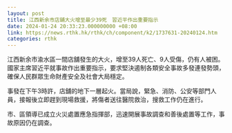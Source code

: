 ```yaml
---
layout: post
title: 江西新余市店舖大火增至最少39死　習近平作出重要指示
date: 2024-01-24 20:33:23.000000000 +08:00
link: https://news.rthk.hk/rthk/ch/component/k2/1737631-20240124.htm
categories: rthk
---
```


江西新余市渝水區一間店舖發生的大火，增至39人死亡、9人受傷，仍有人被困。國家主席習近平就事故作出重要指示，要求堅決遏制各類安全事故多發連發勢頭，確保人民群眾生命財產安全及社會大局穩定。

事發在下午3時許，店舖的地下一層起火。當局說，緊急、消防、公安等部門人員，接報後立即趕到現場救援，將傷者送往醫院救治，搜救工作仍在進行。

市、區領導已成立火災處置應急指揮部，迅速開展事故調查和善後處置等工作，事故原因仍在調查。
